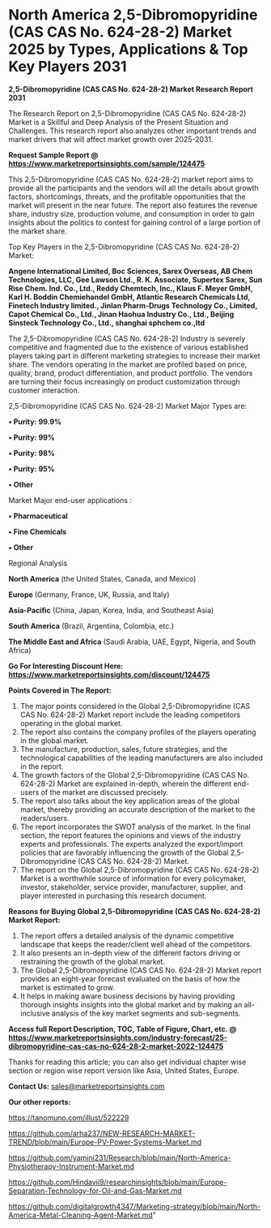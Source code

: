 # North America 2,5-Dibromopyridine (CAS CAS No. 624-28-2) Market 2025 by Types, Applications & Top Key Players 2031

<strong>2,5-Dibromopyridine (CAS CAS No. 624-28-2) Market Research Report 2031</strong>

The Research Report on 2,5-Dibromopyridine (CAS CAS No. 624-28-2) Market is a Skillful and Deep Analysis of the Present Situation and Challenges. This research report also analyzes other important trends and market drivers that will affect market growth over 2025-2031.

<strong>Request Sample Report @ <a href=https://www.marketreportsinsights.com/sample/124475>https://www.marketreportsinsights.com/sample/124475</a></strong>

This 2,5-Dibromopyridine (CAS CAS No. 624-28-2) market report aims to provide all the participants and the vendors will all the details about growth factors, shortcomings, threats, and the profitable opportunities that the market will present in the near future. The report also features the revenue share, industry size, production volume, and consumption in order to gain insights about the politics to contest for gaining control of a large portion of the market share.

Top Key Players in the 2,5-Dibromopyridine (CAS CAS No. 624-28-2) Market:

<strong>Angene International Limited, Boc Sciences, Sarex Overseas, AB Chem Technologies, LLC, Gee Lawson Ltd., R. K. Associate, Supertex Sarex, Sun Rise Chem. Ind. Co., Ltd., Reddy Chemtech, Inc., Klaus F. Meyer GmbH, Karl H. Boddin Chemiehandel GmbH, Atlantic Research Chemicals Ltd, Finetech Industry limited., Jinlan Pharm-Drugs Technology Co., Limited, Capot Chemical Co., Ltd., Jinan Haohua Industry Co., Ltd., Beijing Sinsteck Technology Co., Ltd., shanghai sphchem co.,ltd</strong>

The 2,5-Dibromopyridine (CAS CAS No. 624-28-2) Industry is severely competitive and fragmented due to the existence of various established players taking part in different marketing strategies to increase their market share. The vendors operating in the market are profiled based on price, quality, brand, product differentiation, and product portfolio. The vendors are turning their focus increasingly on product customization through customer interaction.

2,5-Dibromopyridine (CAS CAS No. 624-28-2) Market Major Types are:

<strong>• Purity: 99.9%

• Purity: 99%

• Purity: 98%

• Purity: 95%

• Other</strong>

Market Major end-user applications :

<strong>• Pharmaceutical

• Fine Chemicals

• Other</strong>

Regional Analysis

</u><strong><b>North America</b></strong> (the United States, Canada, and Mexico)

<strong><b>Europe </b></strong>(Germany, France, UK, Russia, and Italy)

<strong><b>Asia-Pacific</b></strong> (China, Japan, Korea, India, and Southeast Asia)

<strong><b>South America</b></strong> (Brazil, Argentina, Colombia, etc.)

<strong><b>The Middle East and Africa</b></strong> (Saudi Arabia, UAE, Egypt, Nigeria, and South Africa)

<strong>Go For Interesting Discount Here: <a href=https://www.marketreportsinsights.com/discount/124475>https://www.marketreportsinsights.com/discount/124475</a></strong>

<strong>Points Covered in The Report:</strong>
<ol>
  <li>The major points considered in the Global 2,5-Dibromopyridine (CAS CAS No. 624-28-2) Market report include the leading competitors operating in the global market.</li>
  <li>The report also contains the company profiles of the players operating in the global market.</li>
  <li>The manufacture, production, sales, future strategies, and the technological capabilities of the leading manufacturers are also included in the report.</li>
  <li>The growth factors of the Global 2,5-Dibromopyridine (CAS CAS No. 624-28-2) Market are explained in-depth, wherein the different end-users of the market are discussed precisely.</li>
  <li>The report also talks about the key application areas of the global market, thereby providing an accurate description of the market to the readers/users.</li>
  <li>The report incorporates the SWOT analysis of the market. In the final section, the report features the opinions and views of the industry experts and professionals. The experts analyzed the export/import policies that are favorably influencing the growth of the Global 2,5-Dibromopyridine (CAS CAS No. 624-28-2) Market.</li>
  <li>The report on the Global 2,5-Dibromopyridine (CAS CAS No. 624-28-2) Market is a worthwhile source of information for every policymaker, investor, stakeholder, service provider, manufacturer, supplier, and player interested in purchasing this research document.</li>
</ol>
<strong>Reasons for Buying Global 2,5-Dibromopyridine (CAS CAS No. 624-28-2) Market Report:</strong>

<ol>
  <li>The report offers a detailed analysis of the dynamic competitive landscape that keeps the reader/client well ahead of the competitors.</li>
  <li>It also presents an in-depth view of the different factors driving or restraining the growth of the global market.</li>
  <li>The Global 2,5-Dibromopyridine (CAS CAS No. 624-28-2) Market report provides an eight-year forecast evaluated on the basis of how the market is estimated to grow.</li>
  <li>It helps in making aware business decisions by having providing thorough insights insights into the global market and by making an all-inclusive analysis of the key market segments and sub-segments.</li>
</ol>
<strong>Access full Report Description, TOC, Table of Figure, Chart, etc. @ <a href=https://www.marketreportsinsights.com/industry-forecast/25-dibromopyridine-cas-cas-no-624-28-2-market-2022-124475>https://www.marketreportsinsights.com/industry-forecast/25-dibromopyridine-cas-cas-no-624-28-2-market-2022-124475</a></strong>


Thanks for reading this article; you can also get individual chapter wise section or region wise report version like Asia, United States, Europe.

<strong>Contact Us:</strong>
sales@marketreportsinsights.com

<strong>Our other reports:</strong>

<a href=https://tanomuno.com/illust/522229>https://tanomuno.com/illust/522229</a>

<a href=https://github.com/arha237/NEW-RESEARCH-MARKET-TREND/blob/main/Europe-PV-Power-Systems-Market.md>https://github.com/arha237/NEW-RESEARCH-MARKET-TREND/blob/main/Europe-PV-Power-Systems-Market.md</a>

<a href=https://github.com/yamini231/Research/blob/main/North-America-Physiotherapy-Instrument-Market.md>https://github.com/yamini231/Research/blob/main/North-America-Physiotherapy-Instrument-Market.md</a>

<a href=https://github.com/Hindavii9/researchinsights/blob/main/Europe-Separation-Technology-for-Oil-and-Gas-Market.md>https://github.com/Hindavii9/researchinsights/blob/main/Europe-Separation-Technology-for-Oil-and-Gas-Market.md</a>

<a href=https://github.com/digitalgrowth4347/Marketing-strategy/blob/main/North-America-Metal-Cleaning-Agent-Market.md>https://github.com/digitalgrowth4347/Marketing-strategy/blob/main/North-America-Metal-Cleaning-Agent-Market.md</a>"
